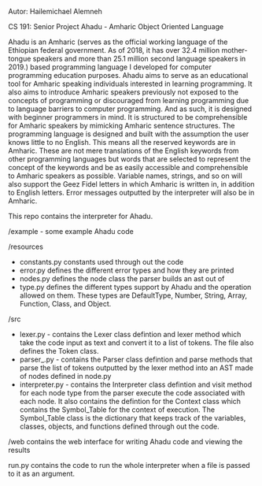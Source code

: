 Autor: Hailemichael Alemneh

CS 191: Senior Project
Ahadu - Amharic Object Oriented Language

Ahadu is an Amharic (serves as the official working language of the Ethiopian 
federal government. As of 2018, it has over 32.4 million mother-tongue speakers 
and more than 25.1 million second language speakers in 2019.) based programming 
language I developed for computer programming education purposes. Ahadu aims to 
serve as an educational tool for Amharic speaking individuals interested in 
learning programming. It also aims to introduce Amharic speakers previously not 
exposed to the concepts of programming or discouraged from learning programming 
due to language barriers to computer programming. And as such, it is designed 
with beginner programmers in mind. It is structured to be comprehensible for 
Amharic speakers by mimicking Amharic sentence structures. The programming 
language is designed and built with the assumption the user knows little to no 
English. This means all the reserved keywords are in Amharic. These are not 
mere translations of the English keywords from other programming languages but
words that are selected to represent the concept of the keywords and be as 
easily accessible and comprehensible to Amharic speakers as possible. Variable 
names, strings, and so on will also support the Geez Fidel letters in which 
Amharic is written in, in addition to English letters. Error messages outputted 
by the interpreter will also be in Amharic. 

This repo contains the interpreter for Ahadu.

/example - some example Ahadu code

/resources 
- constants.py constants used through out the code
- error.py defines the different error types and how they are printed
- nodes.py defines the node class the parser builds an ast out of
- type.py defines the different types support by Ahadu and the operation 
allowed on them. These types are DefaultType, Number, String, Array, Function,
Class, and Object.

/src
- lexer.py - contains the Lexer class defintion and lexer method which take the
code input as text and convert it to a list of tokens. The file also defines 
the Token class.
- parser_.py - contains the Parser class defintion and parse methods that parse 
the list of tokens outputted by the lexer method into an AST made of nodes 
defined in node.py
- interpreter.py - contains the Interpreter class defintion and visit method for
each node type from the parser execute the code associated with each node. It 
also contains the defintion for the Context class which contains the 
Symbol_Table for the context of execution. The Symbol_Table class is the 
dictionary that keeps track of the variables, classes, objects, and functions
defined through out the code.

/web contains the web interface for writing Ahadu code and viewing the results

run.py contains the code to run the whole interpreter when a file is passed to
it as an argument.